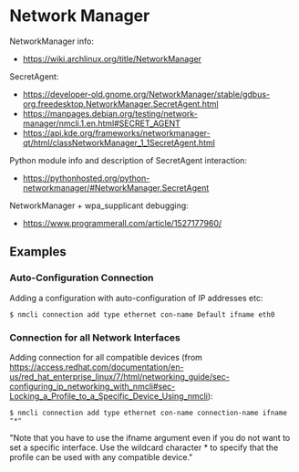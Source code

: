 # Network Manager

NetworkManager info:
* https://wiki.archlinux.org/title/NetworkManager

SecretAgent:
* https://developer-old.gnome.org/NetworkManager/stable/gdbus-org.freedesktop.NetworkManager.SecretAgent.html
* https://manpages.debian.org/testing/network-manager/nmcli.1.en.html#SECRET_AGENT
* https://api.kde.org/frameworks/networkmanager-qt/html/classNetworkManager_1_1SecretAgent.html

Python module info and description of SecretAgent interaction:
* https://pythonhosted.org/python-networkmanager/#NetworkManager.SecretAgent

NetworkManager + wpa_supplicant debugging:
* https://www.programmerall.com/article/1527177960/

## Examples

### Auto-Configuration Connection

Adding a configuration with auto-configuration of IP addresses etc:

```
$ nmcli connection add type ethernet con-name Default ifname eth0
```

### Connection for all Network Interfaces

Adding connection for all compatible devices (from
https://access.redhat.com/documentation/en-us/red_hat_enterprise_linux/7/html/networking_guide/sec-configuring_ip_networking_with_nmcli#sec-Locking_a_Profile_to_a_Specific_Device_Using_nmcli):

```console
$ nmcli connection add type ethernet con-name connection-name ifname "*"
```

"Note that you have to use the ifname argument even if you do not want to set a
specific interface. Use the wildcard character * to specify that the profile
can be used with any compatible device."
